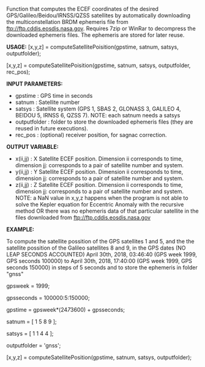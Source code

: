 Function that computes the ECEF coordinates of the desired GPS/Galileo/Beidou/IRNSS/QZSS
satellites by automatically downloading the multiconstellation BRDM ephemeris
file from ftp://ftp.cddis.eosdis.nasa.gov. Requires 7zip or WinRar to decompress
the downloaded ephemeris files. The ephemeris are stored for later reuse.

**USAGE:**
  [x,y,z] = computeSatellitePoisition(gpstime, satnum, satsys, outputfolder);
	
  [x,y,z] = computeSatellitePoisition(gpstime, satnum, satsys, outputfolder, rec_pos);

**INPUT PARAMETERS:**
 * gpstime                     : GPS time in seconds
 * satnum                      : Satellite number
 * satsys                     : Satellite system (GPS 1, SBAS 2, GLONASS 3, GALILEO 4, BEIDOU 5, IRNSS 6, QZSS 7). NOTE: each satnum needs a satsys
 * outputfolder                : folder to store the downloaded ephemeris files (they are reused in future executions).
 * rec_pos                     : (optional) receiver position, for sagnac correction.

**OUTPUT VARIABLE:**
* x(ii,jj)                    : X Satellite ECEF position. Dimension ii corresponds to time,  dimension jj: corresponds to a pair of satellite number and system. 
* y(ii,jj)                    : Y Satellite ECEF position. Dimension ii corresponds to time,  dimension jj: corresponds to a pair of satellite number and system. 
* z(ii,jj)                    : Z Satellite ECEF position. Dimension ii corresponds to time,  dimension jj: corresponds to a pair of satellite number and system. 
NOTE: a NaN value in x,y,z happens when the program is not able to solve
the Kepler equation for Eccentric Anomaly with the recursive method OR
there was no ephemeris data of that particular satellite in the files
downloaded from ftp://ftp.cddis.eosdis.nasa.gov

**EXAMPLE:**

To compute the satellite possition of the GPS satellites 1 and 5, and the
the satellite possition of the Galileo satellites 8 and 9, in the GPS
dates (NO LEAP SECONDS ACCOUNTED) April 30th, 2018, 03:46:40 (GPS week 1999,
GPS seconds 100000) to April 30th, 2018, 17:40:00 (GPS week 1999, GPS 
seconds 150000) in steps of 5 seconds and to store the ephemeris in
folder "gnss"

gpsweek = 1999;

gpsseconds = 100000:5:150000;

gpstime = gpsweek*(24*7*3600) + gpsseconds;

satnum = [ 1 5 8 9 ];

satsys = [ 1 1 4 4 ];

outputfolder = 'gnss';

[x,y,z] = computeSatellitePosition(gpstime, satnum, satsys, outputfolder);
